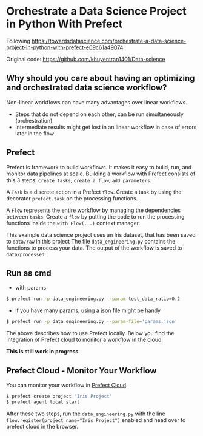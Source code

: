 # Orchestrate a Data Science Project in Python With Prefect

Following https://towardsdatascience.com/orchestrate-a-data-science-project-in-python-with-prefect-e69c61a49074

Original code: https://github.com/khuyentran1401/Data-science

## Why should you care about having an optimizing and orchestrated data science workflow?

Non-linear workflows can have many advantages over linear workflows.

* Steps that do not depend on each other, can be run simultaneously (orchestration)
* Intermediate results might get lost in an linear workflow in case of errors later in the flow

## Prefect

Prefect is framework to build workflows. It makes it easy to build, run, and monitor data pipelines at scale.
Building a workflow with Prefect consists of this 3 steps: `create tasks`, `create a flow`, `add parameters`.

A `Task` is a discrete action in a Prefect `flow`.
Create a task by using the decorator `prefect.task` on the processing functions.

A `Flow` represents the entire workflow by managing the dependencies between `tasks`.
Create a `flow` by putting the code to run the processing functions inside the `with Flow(...)` context manager.

This example data science project uses an Iris dataset, that has been saved to `data/raw` in this project
The file `data_engineering.py` contains the functions to process your data.
The output of the workflow is saved to `data/processed`.

## Run as cmd

* with params

```sh
$ prefect run -p data_engineering.py --param test_data_ratio=0.2
```

* if you have many params, using a json file might be handy

```sh
$ prefect run -p data_engineering.py --param-file='params.json'
```

The above describes how to use Prefect locally. Below you find the integration of Prefect cloud to monitor a workflow in the cloud.

**This is still work in progress**

## Prefect Cloud - Monitor Your Workflow

You can monitor your workflow in [Prefect Cloud](https://docs.prefect.io/orchestration/getting-started/set-up.html#prefect-cloud-and-server).

```sh
$ prefect create project "Iris Project"
$ prefect agent local start
```

After these two steps, run the `data_engineering.py` with the line `flow.register(project_name="Iris Project")` enabled and
head over to prefect cloud in the browser.
